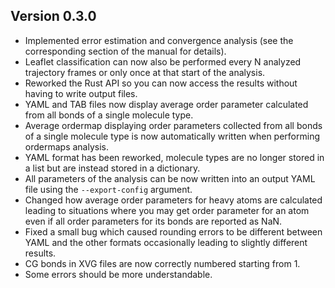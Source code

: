## Version 0.3.0
- Implemented error estimation and convergence analysis (see the corresponding section of the manual for details).
- Leaflet classification can now also be performed every N analyzed trajectory frames or only once at that start of the analysis.
- Reworked the Rust API so you can now access the results without having to write output files.
- YAML and TAB files now display average order parameter calculated from all bonds of a single molecule type.
- Average ordermap displaying order parameters collected from all bonds of a single molecule type is now automatically written when performing ordermaps analysis.
- YAML format has been reworked, molecule types are no longer stored in a list but are instead stored in a dictionary.
- All parameters of the analysis can be now written into an output YAML file using the  `--export-config` argument.
- Changed how average order parameters for heavy atoms are calculated leading to situations where you may get order parameter for an atom even if all order parameters for its bonds are reported as NaN.
- Fixed a small bug which caused rounding errors to be different between YAML and the other formats occasionally leading to slightly different results.
- CG bonds in XVG files are now correctly numbered starting from 1.
- Some errors should be more understandable.